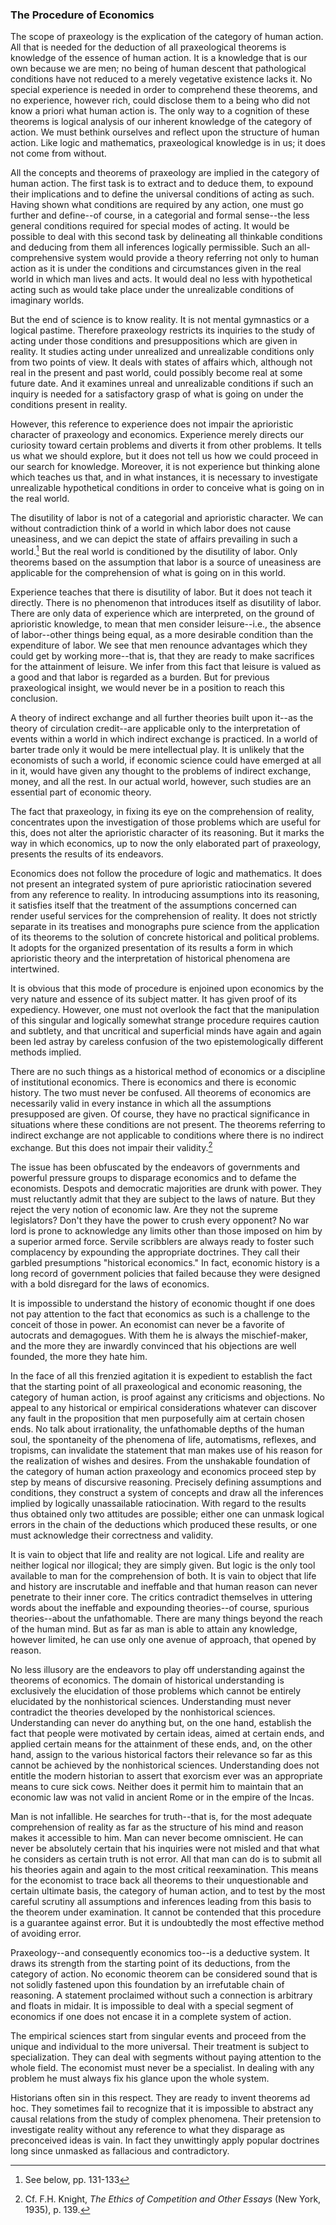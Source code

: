 ### The Procedure of Economics

The scope of praxeology is the explication of the category of human action. All that is needed for the deduction of all praxeological theorems is knowledge of the essence of human action. It is a knowledge that is our own because we are men; no being of human descent that pathological conditions have not reduced to a merely vegetative existence lacks it. No special experience is needed in order to comprehend these theorems, and no experience, however rich, could disclose them to a being who did not know a priori what human action is. The only way to a cognition of these theorems is logical analysis of our inherent knowledge of the category of action. We must bethink ourselves and reflect upon the structure of human action. Like logic and mathematics, praxeological knowledge is in us; it does not come from without.

All the concepts and theorems of praxeology are implied in the category of human action. The first task is to extract and to deduce them, to expound their implications and to define the universal conditions of acting as such. Having shown what conditions are required by any action, one must go further and define--of course, in a categorial and formal sense--the less general conditions required for special modes of acting. It would be possible to deal with this second task by delineating all thinkable conditions and deducing from them all inferences logically permissible. Such an all-comprehensive system would provide a theory referring not only to human action as it is under the conditions and circumstances given in the real world in which man lives and acts. It would deal no less with hypothetical acting such as would take place under the unrealizable conditions of imaginary worlds.

But the end of science is to know reality. It is not mental gymnastics or a logical pastime. Therefore praxeology restricts its inquiries to the study of acting under those conditions and presuppositions which are given in reality. It studies acting under unrealized and unrealizable conditions only from two points of view. It deals with states of affairs which, although not real in the present and past world, could possibly become real at some future date. And it examines unreal and unrealizable conditions if such an inquiry is needed for a satisfactory grasp of what is going on under the conditions present in reality.

However, this reference to experience does not impair the aprioristic character of praxeology and economics. Experience merely directs our curiosity toward certain problems and diverts it from other problems. It tells us what we should explore, but it does not tell us how we could proceed in our search for knowledge. Moreover, it is not experience but thinking alone which teaches us that, and in what instances, it is necessary to investigate unrealizable hypothetical conditions in order to conceive what is going on in the real world.

The disutility of labor is not of a categorial and aprioristic character. We can without contradiction think of a world in which labor does not cause uneasiness, and we can depict the state of affairs prevailing in such a world.[^23] But the real world is conditioned by the disutility of labor. Only theorems based on the assumption that labor is a source of uneasiness are applicable for the comprehension of what is going on in this world.

Experience teaches that there is disutility of labor. But it does not teach it directly. There is no phenomenon that introduces itself as disutility of labor. There are only data of experience which are interpreted, on the ground of aprioristic knowledge, to mean that men consider leisure--i.e., the absence of labor--other things being equal, as a more desirable condition than the expenditure of labor. We see that men renounce advantages which they could get by working more--that is, that they are ready to make sacrifices for the attainment of leisure. We infer from this fact that leisure is valued as a good and that labor is regarded as a burden. But for previous praxeological insight, we would never be in a position to reach this conclusion.

A theory of indirect exchange and all further theories built upon it--as the theory of circulation credit--are applicable only to the interpretation of events within a world in which indirect exchange is practiced. In a world of barter trade only it would be mere intellectual play. It is unlikely that the economists of such a world, if economic science could have emerged at all in it, would have given any thought to the problems of indirect exchange, money, and all the rest. In our actual world, however, such studies are an essential part of economic theory.

The fact that praxeology, in fixing its eye on the comprehension of reality, concentrates upon the investigation of those problems which are useful for this, does not alter the aprioristic character of its reasoning. But it marks the way in which economics, up to now the only elaborated part of praxeology, presents the results of its endeavors.

Economics does not follow the procedure of logic and mathematics. It does not present an integrated system of pure aprioristic ratiocination severed from any reference to reality. In introducing assumptions into its reasoning, it satisfies itself that the treatment of the assumptions concerned can render useful services for the comprehension of reality. It does not strictly separate in its treatises and monographs pure science from the application of its theorems to the solution of concrete historical and political problems. It adopts for the organized presentation of its results a form in which aprioristic theory and the interpretation of historical phenomena are intertwined.

It is obvious that this mode of procedure is enjoined upon economics by the very nature and essence of its subject matter. It has given proof of its expediency. However, one must not overlook the fact that the manipulation of this singular and logically somewhat strange procedure requires caution and subtlety, and that uncritical and superficial minds have again and again been led astray by careless confusion of the two epistemologically different methods implied.

There are no such things as a historical method of economics or a discipline of institutional economics. There is economics and there is economic history. The two must never be confused. All theorems of economics are necessarily valid in every instance in which all the assumptions presupposed are given. Of course, they have no practical significance in situations where these conditions are not present. The theorems referring to indirect exchange are not applicable to conditions where there is no indirect exchange. But this does not impair their validity.[^24]

The issue has been obfuscated by the endeavors of governments and powerful pressure groups to disparage economics and to defame the economists. Despots and democratic majorities are drunk with power. They must reluctantly admit that they are subject to the laws of nature. But they reject the very notion of economic law. Are they not the supreme legislators? Don't they have the power to crush every opponent? No war lord is prone to acknowledge any limits other than those imposed on him by a superior armed force. Servile scribblers are always ready to foster such complacency by expounding the appropriate doctrines. They call their garbled presumptions "historical economics." In fact, economic history is a long record of government policies that failed because they were designed with a bold disregard for the laws of economics.

It is impossible to understand the history of economic thought if one does not pay attention to the fact that economics as such is a challenge to the conceit of those in power. An economist can never be a favorite of autocrats and demagogues. With them he is always the mischief-maker, and the more they are inwardly convinced that his objections are well founded, the more they hate him.

In the face of all this frenzied agitation it is expedient to establish the fact that the starting point of all praxeological and economic reasoning, the category of human action, is proof against any criticisms and objections. No appeal to any historical or empirical considerations whatever can discover any fault in the proposition that men purposefully aim at certain chosen ends. No talk about irrationality, the unfathomable depths of the human soul, the spontaneity of the phenomena of life, automatisms, reflexes, and tropisms, can invalidate the statement that man makes use of his reason for the realization of wishes and desires. From the unshakable foundation of the category of human action praxeology and economics proceed step by step by means of discursive reasoning. Precisely defining assumptions and conditions, they construct a system of concepts and draw all the inferences implied by logically unassailable ratiocination. With regard to the results thus obtained only two attitudes are possible; either one can unmask logical errors in the chain of the deductions which produced these results, or one must acknowledge their correctness and validity.

It is vain to object that life and reality are not logical. Life and reality are neither logical nor illogical; they are simply given. But logic is the only tool available to man for the comprehension of both. It is vain to object that life and history are inscrutable and ineffable and that human reason can never penetrate to their inner core. The critics contradict themselves in uttering words about the ineffable and expounding theories--of course, spurious theories--about the unfathomable. There are many things beyond the reach of the human mind. But as far as man is able to attain any knowledge, however limited, he can use only one avenue of approach, that opened by reason.

No less illusory are the endeavors to play off understanding against the theorems of economics. The domain of historical understanding is exclusively the elucidation of those problems which cannot be entirely elucidated by the nonhistorical sciences. Understanding must never contradict the theories developed by the nonhistorical sciences. Understanding can never do anything but, on the one hand, establish the fact that people were motivated by certain ideas, aimed at certain ends, and applied certain means for the attainment of these ends, and, on the other hand, assign to the various historical factors their relevance so far as this cannot be achieved by the nonhistorical sciences. Understanding does not entitle the modern historian to assert that exorcism ever was an appropriate means to cure sick cows. Neither does it permit him to maintain that an economic law was not valid in ancient Rome or in the empire of the Incas.

Man is not infallible. He searches for truth--that is, for the most adequate comprehension of reality as far as the structure of his mind and reason makes it accessible to him. Man can never become omniscient. He can never be absolutely certain that his inquiries were not misled and that what he considers as certain truth is not error. All that man can do is to submit all his theories again and again to the most critical reexamination. This means for the economist to trace back all theorems to their unquestionable and certain ultimate basis, the category of human action, and to test by the most careful scrutiny all assumptions and inferences leading from this basis to the theorem under examination. It cannot be contended that this procedure is a guarantee against error. But it is undoubtedly the most effective method of avoiding error.

Praxeology--and consequently economics too--is a deductive system. It draws its strength from the starting point of its deductions, from the category of action. No economic theorem can be considered sound that is not solidly fastened upon this foundation by an irrefutable chain of reasoning. A statement proclaimed without such a connection is arbitrary and floats in midair. It is impossible to deal with a special segment of economics if one does not encase it in a complete system of action.

The empirical sciences start from singular events and proceed from the unique and individual to the more universal. Their treatment is subject to specialization. They can deal with segments without paying attention to the whole field. The economist must never be a specialist. In dealing with any problem he must always fix his glance upon the whole system.

Historians often sin in this respect. They are ready to invent theorems ad hoc. They sometimes fail to recognize that it is impossible to abstract any causal relations from the study of complex phenomena. Their pretension to investigate reality without any reference to what they disparage as preconceived ideas is vain. In fact they unwittingly apply popular doctrines long since unmasked as fallacious and contradictory.

[^23]: See below, pp. 131-133

[^24]: Cf. F.H. Knight, *The Ethics of Competition and Other Essays* (New York, 1935), p. 139.
